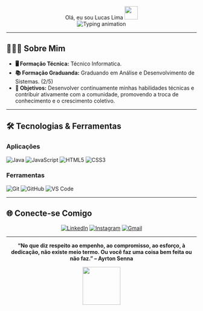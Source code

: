  <div align="center"> Olá, eu sou Lucas Lima <img src="https://media.giphy.com/media/hvRJCLFzcasrR4ia7z/giphy.gif" width="35"></div>

<div align="center">
  <!-- Animação de texto digitado (Typing SVG) -->
<img 
       src="https://readme-typing-svg.herokuapp.com?font=Fira+Code&size=26&duration=2800&pause=1000&color=b0bac0&center=true&vCenter=true&width=500&height=60&lines=🌟+Bem-vindo(a)+ao+meu+GitHub!;💡+Entusiasta+de+Tecnologia" 
       alt="Typing animation"
  />
</div>

---

## 👨🏽‍💻 **Sobre Mim**


- **🖥️ Formação Técnica:** Técnico Informatica.  
- **📚 Formação Graduanda:** Graduando em Análise e Desenvolvimento de Sistemas. (2/5)  
- **🚀 Objetivos:** Desenvolver continuamente minhas habilidades técnicas e contribuir ativamente com a comunidade, promovendo a troca de conhecimento e o crescimento coletivo.

---

## 🛠 **Tecnologias & Ferramentas**

### **Aplicações**

![Java](https://img.shields.io/badge/Java-ED8B00?style=for-the-badge&logo=openjdk&logoColor=black)
![JavaScript](https://img.shields.io/badge/JavaScript-323330?style=for-the-badge&logo=javascript&logoColor=F7DF1E)
![HTML5](https://img.shields.io/badge/-HTML5-E34F26?style=for-the-badge&logo=html5&logoColor=white)
![CSS3](https://img.shields.io/badge/-CSS3-1572B6?style=for-the-badge&logo=css3&logoColor=white)


### **Ferramentas**
![Git](https://img.shields.io/badge/-Git-F05032?style=for-the-badge&logo=git&logoColor=white)
![GitHub](https://img.shields.io/badge/-GitHub-181717?style=for-the-badge&logo=github&logoColor=white)
![VS Code](https://img.shields.io/badge/-VS_Code-007ACC?style=for-the-badge&logo=visual-studio-code&logoColor=white)

---

## 🌐 **Conecte-se Comigo**

<div align="center">
  
[![LinkedIn](https://img.shields.io/badge/-LinkedIn-0077B5?style=for-the-badge&logo=linkedin&logoColor=white)](https://www.linkedin.com/in/lucasllo/)
[![Instagram](https://img.shields.io/badge/-Instagram-E4405F?style=for-the-badge&logo=instagram&logoColor=white)](https://www.instagram.com/lucazslo/)
[![Gmail](https://img.shields.io/badge/-Gmail-EA4335?style=for-the-badge&logo=gmail&logoColor=white)](mailto:lucaslure2.0@gmail.com)
  
</div>

---

<div align="center">

**“No que diz respeito ao empenho, ao compromisso, ao esforço, à dedicação, não existe meio termo. Ou você faz uma coisa bem feita ou não faz.” – Ayrton Senna**

<img src="https://media0.giphy.com/media/v1.Y2lkPTc5MGI3NjExbXRiY3U1eWh4MnBvYjdnOG8wZG8zcXZhY3hrd3dycHIza2k3Z2I5NiZlcD12MV9pbnRlcm5hbF9naWZfYnlfaWQmY3Q9Zw/HCGezGpvQtDr93jr1T/giphy.gif" width="100">

</div>
